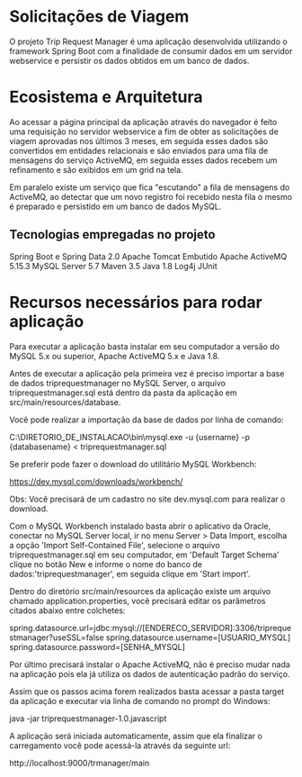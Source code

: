 # Solicitações de Viagem
O projeto Trip Request Manager é uma aplicação desenvolvida utilizando o framework Spring Boot com a finalidade de consumir dados em um servidor webservice e persistir os dados obtidos em um banco de dados.

# Ecosistema e Arquitetura
Ao acessar a página principal da aplicação através do navegador é feito uma requisição no servidor webservice a fim de obter as solicitações de viagem aprovadas nos últimos 3 meses, em seguida esses dados são convertidos em entidades relacionais e são enviados para uma fila de mensagens do serviço ActiveMQ, em seguida esses dados recebem um refinamento e são exibidos em um grid na tela.

Em paralelo existe um serviço que fica "escutando" a fila de mensagens do ActiveMQ, ao detectar que um novo registro foi recebido nesta fila o mesmo é preparado e persistido em um banco de dados MySQL.

## Tecnologias empregadas no projeto
Spring Boot e Spring Data 2.0
Apache Tomcat Embutido
Apache ActiveMQ 5.15.3
MySQL Server 5.7
Maven 3.5
Java 1.8
Log4j
JUnit

# Recursos necessários para rodar aplicação
Para executar a aplicação basta instalar em seu computador a versão do MySQL 5.x ou superior, Apache ActiveMQ 5.x e Java 1.8.

Antes de executar a aplicação pela primeira vez é preciso importar a base de dados triprequestmanager no MySQL Server, o arquivo triprequestmanager.sql está dentro da pasta da aplicação em src/main/resources/database.

Você pode realizar a importação da base de dados por linha de comando:

C:\DIRETORIO_DE_INSTALACAO\bin\mysql.exe -u {username} -p {databasename} < triprequestmanager.sql

Se preferir pode fazer o download do utilitário MySQL Workbench:

https://dev.mysql.com/downloads/workbench/

Obs: Você precisará de um cadastro no site dev.mysql.com para realizar o download.

Com o MySQL Workbench instalado basta abrir o aplicativo da Oracle, conectar no MySQL Server local, ir no menu Server > Data Import, escolha a opção 'Import Self-Contained File', selecione o arquivo triprequestmanager.sql em seu computador, em 'Default Target Schema' clique no botão New e informe o nome do banco de dados:'triprequestmanager', em seguida clique em 'Start import'.

Dentro do diretório src/main/resources da aplicação existe um arquivo chamado application.properties, você precisará editar os parâmetros citados abaixo entre colchetes:

spring.datasource.url=jdbc:mysql://[ENDERECO_SERVIDOR]:3306/triprequestmanager?useSSL=false
spring.datasource.username=[USUARIO_MYSQL]
spring.datasource.password=[SENHA_MYSQL]

Por último precisará instalar o Apache ActiveMQ, não é preciso mudar nada na aplicação pois ela já utiliza os dados de autenticação padrão do serviço.

Assim que os passos acima forem realizados basta acessar a pasta target da aplicação e executar via linha de comando no prompt do Windows:

java -jar triprequestmanager-1.0.javascript

A aplicação será iniciada automaticamente, assim que ela finalizar o carregamento você pode acessá-la através da seguinte url:

http://localhost:9000/trmanager/main
